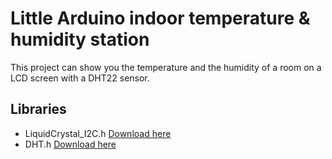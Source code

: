 # Little Arduino indoor temperature & humidity station
This project can show you the temperature and the humidity of a room on a LCD screen with a DHT22 sensor.

## Libraries
- LiquidCrystal_I2C.h [Download here](https://github.com/fmalpartida/New-LiquidCrystal)
- DHT.h [Download here](https://github.com/adafruit/DHT-sensor-library)
